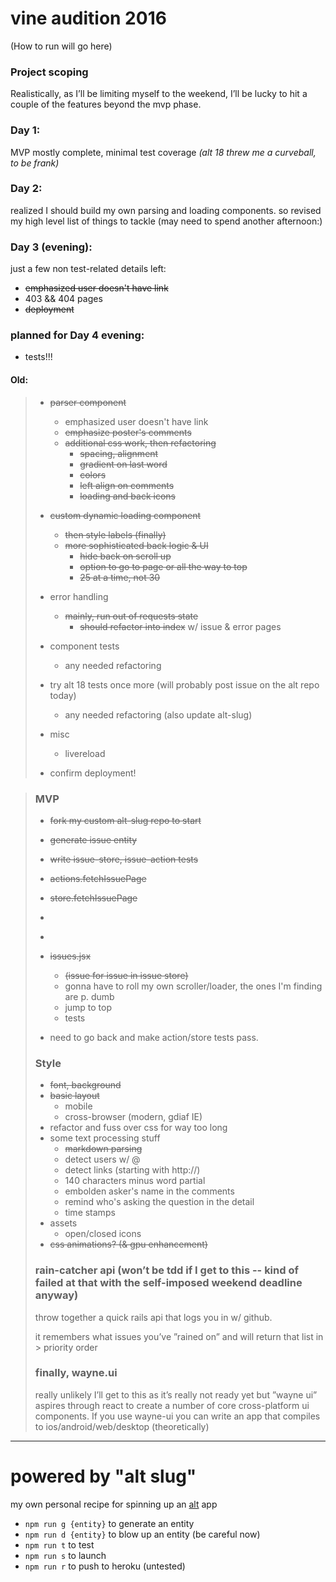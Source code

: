 # vine audition 2016


(How to run will go here)



### Project scoping

Realistically, as I’ll be limiting myself to the weekend, I’ll be lucky to hit a couple of the features beyond the mvp phase.

### Day 1:
MVP mostly complete, minimal test coverage *(alt 18 threw me a curveball, to be frank)*

### Day 2:
realized I should build my own parsing and loading components.
so revised my high level list of things to tackle
(may need to spend another afternoon:)

### Day 3 (evening):
just a few non test-related details left:
  * ~~emphasized user doesn't have link~~
  * 403 && 404 pages
  * ~~deployment~~

### planned for Day 4 evening:
  * tests!!!

#### Old:

> * ~~parser component~~
>     * emphasized user doesn't have link
>     * ~~emphasize poster's comments~~
>   * ~~additional css work, then refactoring~~
>     * ~~spacing, alignment~~
>     * ~~gradient on last word~~
>     * ~~colors~~
>     * ~~left align on comments~~
>     * ~~loading and back icons~~
>
> * ~~custom dynamic loading component~~
>   * ~~then style labels (finally)~~
>   * ~~more sophisticated back logic & UI~~
>     * ~~hide back on scroll up~~
>     * ~~option to go to page or all the way to top~~
>     * ~~25 at a time, not 30~~
>
> * error handling
>   * ~~mainly, run out of requests state~~
>     * ~~should refactor into index~~ w/ issue & error pages
> * component tests
>   * any needed refactoring
> * try alt 18 tests once more (will probably post issue on the alt repo today)
>   * any needed refactoring (also update alt-slug)
> * misc
>   * livereload
>
> * confirm deployment!

> ### MVP
>
> * ~~fork my custom alt-slug repo to start~~
> * ~~generate issue entity~~
> * ~~write issue-store, issue-action tests~~
> * ~~actions.fetchIssuePage~~
> * ~~store.fetchIssuePage~~
>
>
> * ~~~write issue entity~~~
>
> * ~~~write tests for ajax-helper~~~
>
> * ~~issues.jsx~~
>   * ~~(issue for issue in issue store)~~
>   * gonna have to roll my own scroller/loader, the ones I'm finding are p. dumb
>   * jump to top
>   * tests
>
> * need to go back and make action/store tests pass.
>
> ### Style
>   * ~~font, background~~
>   * ~~basic layout~~
>     * mobile
>     * cross-browser (modern, gdiaf IE)
>   * refactor and fuss over css for way too long
>   * some text processing stuff
>     * ~~markdown parsing~~
>     * detect users w/ @
>     * detect links (starting with http://)
>     * 140 characters minus word partial
>     * embolden asker's name in the comments
>     * remind who's asking the question in the detail
>     * time stamps
>   * assets
>     * open/closed icons
>   * ~~css animations? (& gpu enhancement)~~
>
> ### rain-catcher api (won’t be tdd if I get to this -- kind of failed at that  with the self-imposed weekend deadline anyway)
>
> throw together a quick rails api that logs you in w/ github.
>
> it remembers what issues you’ve ”rained on” and will return that list in > priority order
>
> ### finally, wayne.ui
>
> really unlikely I’ll get to this as it’s really not ready yet but ”wayne ui” aspires through react to create a number of core cross-platform ui components. If you use wayne-ui you can write an app that compiles to ios/android/web/desktop (theoretically)

<hr>

# powered by "alt slug"

my own personal recipe for spinning up an [alt](http://alt.js.org) app

* <code>npm run g {entity}</code> to generate an entity
* <code>npm run d {entity}</code> to blow up an entity (be careful now)
* <code>npm run t</code> to test
* <code>npm run s</code> to launch
* <code>npm run r</code> to push to heroku (untested)
